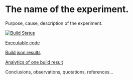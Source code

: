 # The name of the experiment.

Purpose, cause, description of the experiment.

[![Build Status](https://travis-ci.org/evolvator/travis-benchmark-blueprint.svg?branch=master)](https://travis-ci.org/evolvator/travis-benchmark-blueprint)

[Executable code](https://github.com/evolvator/travis-benchmark-blueprint/tree/code)

[Build json results](https://github.com/evolvator/travis-benchmark-blueprint/tree/results)

[Analytics of one build result](https://ivansglazunov.github.io/json-table-viewer/#/{%22path%22%3A%22https%3A%2F%2Fraw.githubusercontent.com%2Fevolvator%2Ftravis-benchmark-blueprint%2Fresults%2F391016255.json%22%2C%22sorted%22%3A[{%22id%22%3A%22suite%22%2C%22desc%22%3Atrue}%2C{%22id%22%3A%22os%22%2C%22desc%22%3Afalse}%2C{%22id%22%3A%22platform%22%2C%22desc%22%3Afalse}%2C{%22id%22%3A%22version%22%2C%22desc%22%3Atrue}%2C{%22id%22%3A%22percent%22%2C%22desc%22%3Atrue}]%2C%22filtered%22%3A[]%2C%22page%22%3A0%2C%22pageSize%22%3A50})

Conclusions, observations, quotations, references...